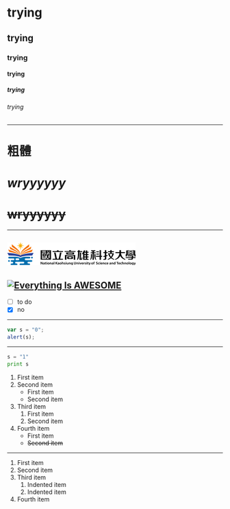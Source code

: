 # trying
## trying
### trying
#### trying
##### trying
###### trying
---
# **粗體**
# *wryyyyyy*
# ~~wryyyyyy~~
---
![NKUST](nkust.png "NKUST")
---
[![Everything Is AWESOME](https://img.youtube.com/vi/o2CD3DjPHmU/sddefault.jpg)](https://www.youtube.com/watch?v=o2CD3DjPHmU "Everything Is AWESOME")
---
- [ ] to do
- [X] no
---
```javascript
var s = "0";
alert(s);
```
---
```python
s = "1"
print s
```
1. First item
1. Second item
    * First item
    * Second item
1. Third item
    1. First item
    2. Second item
1. Fourth item
    * First item
    * ~~Second item~~
---
1. First item
2. Second item
3. Third item
    1. Indented item
    2. Indented item
4. Fourth item
